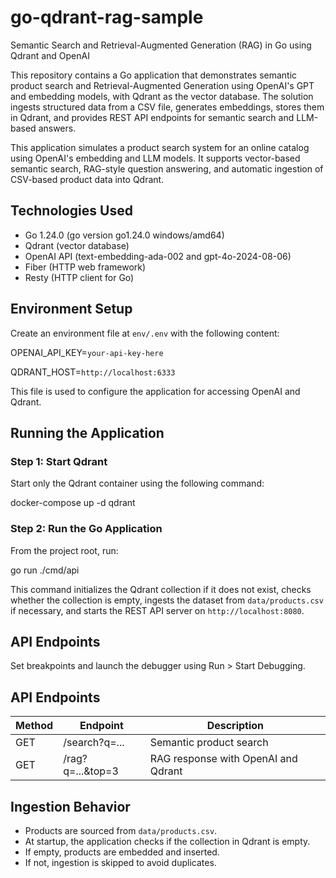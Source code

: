 # go-qdrant-rag-sample

Semantic Search and Retrieval-Augmented Generation (RAG) in Go using Qdrant and OpenAI

This repository contains a Go application that demonstrates semantic product search and Retrieval-Augmented Generation using OpenAI's GPT and embedding models, with Qdrant as the vector database. The solution ingests structured data from a CSV file, generates embeddings, stores them in Qdrant, and provides REST API endpoints for semantic search and LLM-based answers.

This application simulates a product search system for an online catalog using OpenAI's embedding and LLM models. It supports vector-based semantic search, RAG-style question answering, and automatic ingestion of CSV-based product data into Qdrant.

## Technologies Used

- Go 1.24.0 (go version go1.24.0 windows/amd64)
- Qdrant (vector database)
- OpenAI API (text-embedding-ada-002 and gpt-4o-2024-08-06)
- Fiber (HTTP web framework)
- Resty (HTTP client for Go)

## Environment Setup

Create an environment file at `env/.env` with the following content:

OPENAI_API_KEY=`your-api-key-here` 

QDRANT_HOST=`http://localhost:6333`


This file is used to configure the application for accessing OpenAI and Qdrant.

## Running the Application

### Step 1: Start Qdrant

Start only the Qdrant container using the following command:

docker-compose up -d qdrant


### Step 2: Run the Go Application

From the project root, run:

go run ./cmd/api


This command initializes the Qdrant collection if it does not exist, checks whether the collection is empty, ingests the dataset from `data/products.csv` if necessary, and starts the REST API server on `http://localhost:8080`.

## API Endpoints


Set breakpoints and launch the debugger using Run > Start Debugging.

## API Endpoints

| Method | Endpoint             | Description                              |
|--------|----------------------|------------------------------------------|
| GET    | /search?q=...        | Semantic product search                  |
| GET    | /rag?q=...&top=3     | RAG response with OpenAI and Qdrant      |


## Ingestion Behavior

- Products are sourced from `data/products.csv`.
- At startup, the application checks if the collection in Qdrant is empty.
- If empty, products are embedded and inserted.
- If not, ingestion is skipped to avoid duplicates.











